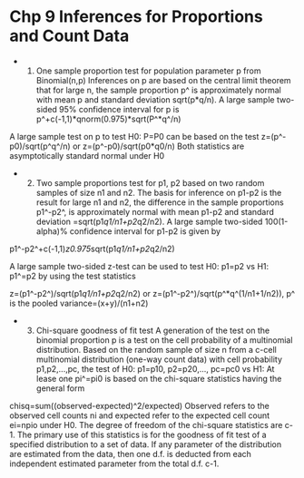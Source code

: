 # Chp 9 Inferences for Proportions and Count Data

* 1. One sample proportion test for population parameter p from Binomial(n,p)
Inferences on p are based on the central limit theorem that for large n, the sample proportion p^ is approximately normal with mean p and standard deviation 
sqrt(p*q/n). A large sample two-sided 95% confidence interval for p is
p^+c(-1,1)*qnorm(0.975)*sqrt(P^*q^/n)

A large sample test on p to test H0: P=P0 can be based on the test
z=(p^-p0)/sqrt(p^q^/n) or z=(p^-p0)/sqrt(p0*q0/n)
Both statistics are asymptotically standard normal under H0

* 2. Two sample proportions test for p1, p2 based on two random samples of size n1 and n2. The basis for inference on p1-p2 is the result for large n1 and n2,
the difference in the sample proportions p1^-p2^, is approximately normal with mean p1-p2 and standard deviation =sqrt(p1*q1/n1+p2*q2/n2). A large sample 
two-sided 100(1-alpha)% confidence interval for p1-p2 is given by

p1^-p2^+c(-1,1)*z0.975*sqrt(p1*q1/n1+p2*q2/n2)

A large sample two-sided z-test can be used to test H0: p1=p2 vs H1: p1^=p2 by using the test statistics

z=(p1^-p2^)/sqrt(p1*q1/n1+p2*q2/n2) or z=(p1^-p2^)/sqrt(p^*q^(1/n1+1/n2)), p^ is the pooled variance=(x+y)/(n1+n2)

* 3. Chi-square goodness of fit test
A generation of the test on the binomial proportion p is a test on the cell probability of a multinomial distribution. Based on the random sample
of size n from a c-cell multinomial distribution (one-way count data) with cell probability p1,p2,...,pc, the test of 
H0: p1=p10, p2=p20,..., pc=pc0 vs H1: At lease one pi^=pi0
is based on the chi-square statistics having the general form

chisq=sum((observed-expected)^2/expected)
Observed refers to the observed cell counts ni and expected refer to the expected cell count ei=npio under H0. The degree of freedom of the chi-square 
statistics are c-1. The primary use of this statistics is for the goodness of fit test of a specified distribution to a set of data. If any parameter 
of the distribution are estimated from the data, then one d.f. is deducted from each independent estimated parameter from the total d.f. c-1.
